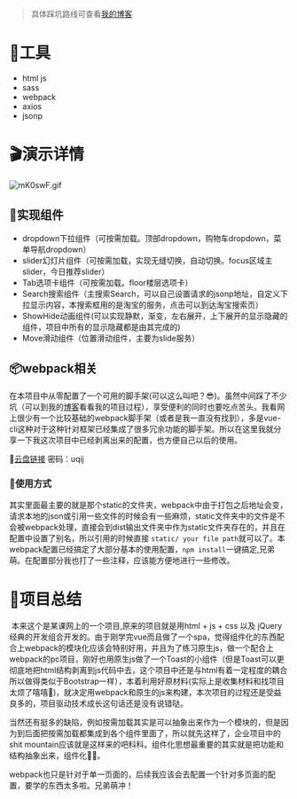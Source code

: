 > 具体踩坑路线可查看[我的博客]()

# 🔨工具

+ html js 
+ sass
+ webpack
+ axios 
+ jsonp







# 🎬演示详情

![mK0swF.gif](https://s2.ax1x.com/2019/08/18/mK0swF.gif)







## 🔩实现组件

+ dropdown下拉组件（可按需加载。顶部dropdown，购物车dropdown，菜单导航dropdown）
+ slider幻灯片组件（可按需加载，实现无缝切换，自动切换。focus区域主slider，今日推荐slider）
+ Tab选项卡组件（可按需加载。floor楼层选项卡）
+ Search搜索组件（主搜索Search，可以自己设置请求的jsonp地址，自定义下拉显示内容，本搜索框用的是淘宝的服务，点击可以到达淘宝搜索页）
+ ShowHide动画组件(可以实现静默，渐变，左右展开，上下展开的显示隐藏的组件，项目中所有的显示隐藏都是由其完成的)
+ Move滑动组件（位置滑动组件，主要为slide服务）







## 📦webpack相关

​	在本项目中从零配置了一个可用的脚手架(可以这么叫吧？😎)。虽然中间踩了不少坑（可以到我的[博客]()看看我的项目过程），享受便利的同时也要吃点苦头。我看网上很少有一个比较基础的webpack脚手架（或者是我一直没有找到），多是vue-cli这种对于这种针对框架已经集成了很多冗余功能的脚手架。所以在这里我就分享一下我这次项目中已经剥离出来的配置，也方便自己以后的使用。

🔗[云盘链接](https://pan.baidu.com/s/19e8MC6a8erOj5iCZ8W9--Q) 密码：uqij







### 🧤使用方式

​	其实里面最主要的就是那个static的文件夹，webpack中由于打包之后地址会变，请求本地的json或引用一些文件的时候会有一些麻烦，static文件夹中的文件是不会被webpack处理，直接会到dist输出文件夹中作为static文件夹存在的，并且在配置中设置了别名，所以引用的时候直接 `static/ your file path`就可以了。本webpack配置已经搞定了大部分基本的使用配置，`npm install`一键搞定,兄弟萌。在配置部分我也打了一些注释，应该能方便地进行一些修改。











# 📃项目总结

​	本来这个是某课网上的一个项目,原来的项目就是用html + js + css 以及 jQuery 经典的开发组合开发的。由于刚学完vue而且做了一个spa，觉得组件化的东西配合上webpack的模块化应该会特别好用，并且为了练习原生js，做一个配合上webpack的pc项目，刚好也用原生js做了一个Toast的小组件（但是Toast可以更彻底地把html结构剥离到js代码中去，这个项目中还是与html有着一定程度的耦合所以做得类似于Bootstrap一样），本着利用好原材料(实际上是收集材料和找项目太烦了嘻嘻🤭)，就决定用webpack和原生的js来构建，本次项目的过程还是受益良多的，项目驱动技术成长这句话还是没有说错哒。

​	当然还有挺多的缺陷，例如按需加载其实是可以抽象出来作为一个模块的，但是因为到后面把按需加载都集成到各个组件里面了，所以就先这样了，企业项目中的shit mountain应该就是这样来的吧科科。组件化思想最重要的其实就是把功能和结构抽象出来，组件化🐂🍺。

​	webpack也只是针对于单一页面的，后续我应该会去配置一个针对多页面的配置，要学的东西太多啦。兄弟萌冲！

​	
